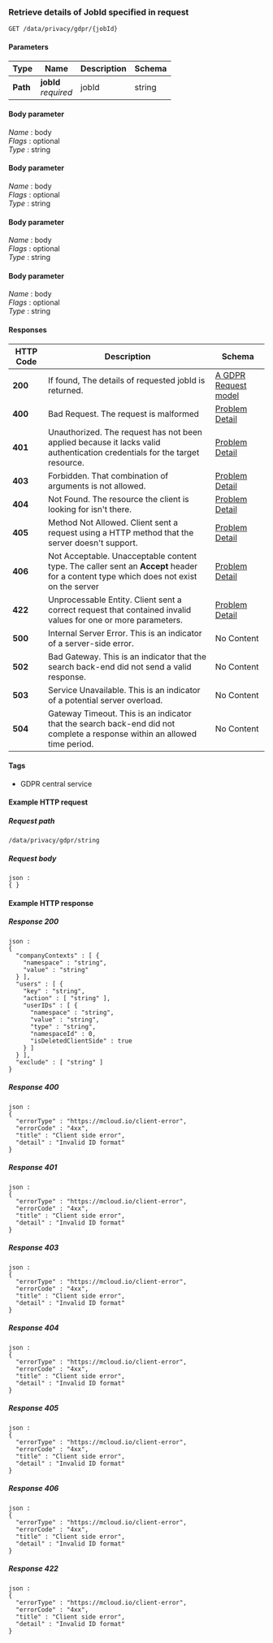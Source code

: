 
<a name="getstatus"></a>
### Retrieve details of JobId specified in request
```
GET /data/privacy/gdpr/{jobId}
```


#### Parameters

|Type|Name|Description|Schema|
|---|---|---|---|
|**Path**|**jobId**  <br>*required*|jobId|string|


#### Body parameter
*Name* : body  
*Flags* : optional  
*Type* : string


#### Body parameter
*Name* : body  
*Flags* : optional  
*Type* : string


#### Body parameter
*Name* : body  
*Flags* : optional  
*Type* : string


#### Body parameter
*Name* : body  
*Flags* : optional  
*Type* : string


#### Responses

|HTTP Code|Description|Schema|
|---|---|---|
|**200**|If found, The details of requested jobId is returned.|[A GDPR Request model](../definitions/A_GDPR_Request_model.md#a-gdpr-request-model)|
|**400**|Bad Request. The request is malformed|[Problem Detail](../definitions/Problem_Detail.md#problem-detail)|
|**401**|Unauthorized. The request has not been applied because it  lacks valid authentication credentials for the target resource.|[Problem Detail](../definitions/Problem_Detail.md#problem-detail)|
|**403**|Forbidden. That combination of arguments is not allowed.|[Problem Detail](../definitions/Problem_Detail.md#problem-detail)|
|**404**|Not Found. The resource the client is looking for isn't there.|[Problem Detail](../definitions/Problem_Detail.md#problem-detail)|
|**405**|Method Not Allowed. Client sent a request using a HTTP method that the server doesn't support.|[Problem Detail](../definitions/Problem_Detail.md#problem-detail)|
|**406**|Not Acceptable. Unacceptable content type. The caller sent an <b>Accept</b> header for a content type which does not exist on the server|[Problem Detail](../definitions/Problem_Detail.md#problem-detail)|
|**422**|Unprocessable Entity. Client sent a correct request that contained invalid values for one or more parameters.|[Problem Detail](../definitions/Problem_Detail.md#problem-detail)|
|**500**|Internal Server Error. This is an indicator of a server-side error.|No Content|
|**502**|Bad Gateway. This is an indicator that the search back-end did not send a valid response.|No Content|
|**503**|Service Unavailable. This is an indicator of a potential server overload.|No Content|
|**504**|Gateway Timeout. This is an indicator that the search back-end did not complete a response within an allowed time period.|No Content|


#### Tags

* GDPR central service


#### Example HTTP request

##### Request path
```
/data/privacy/gdpr/string
```


##### Request body
```
json :
{ }
```


#### Example HTTP response

##### Response 200
```
json :
{
  "companyContexts" : [ {
    "namespace" : "string",
    "value" : "string"
  } ],
  "users" : [ {
    "key" : "string",
    "action" : [ "string" ],
    "userIDs" : [ {
      "namespace" : "string",
      "value" : "string",
      "type" : "string",
      "namespaceId" : 0,
      "isDeletedClientSide" : true
    } ]
  } ],
  "exclude" : [ "string" ]
}
```


##### Response 400
```
json :
{
  "errorType" : "https://mcloud.io/client-error",
  "errorCode" : "4xx",
  "title" : "Client side error",
  "detail" : "Invalid ID format"
}
```


##### Response 401
```
json :
{
  "errorType" : "https://mcloud.io/client-error",
  "errorCode" : "4xx",
  "title" : "Client side error",
  "detail" : "Invalid ID format"
}
```


##### Response 403
```
json :
{
  "errorType" : "https://mcloud.io/client-error",
  "errorCode" : "4xx",
  "title" : "Client side error",
  "detail" : "Invalid ID format"
}
```


##### Response 404
```
json :
{
  "errorType" : "https://mcloud.io/client-error",
  "errorCode" : "4xx",
  "title" : "Client side error",
  "detail" : "Invalid ID format"
}
```


##### Response 405
```
json :
{
  "errorType" : "https://mcloud.io/client-error",
  "errorCode" : "4xx",
  "title" : "Client side error",
  "detail" : "Invalid ID format"
}
```


##### Response 406
```
json :
{
  "errorType" : "https://mcloud.io/client-error",
  "errorCode" : "4xx",
  "title" : "Client side error",
  "detail" : "Invalid ID format"
}
```


##### Response 422
```
json :
{
  "errorType" : "https://mcloud.io/client-error",
  "errorCode" : "4xx",
  "title" : "Client side error",
  "detail" : "Invalid ID format"
}
```



